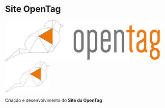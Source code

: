 # Site OpenTag

![](./images/Logo-Open.png)
<img src="./images/Simbolo-Open.png" height="100" />

Criação e desenvolvimento do **Site da OpenTag**